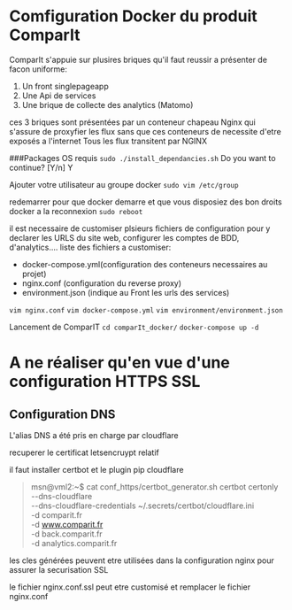 # Comfiguration Docker du produit ComparIt

ComparIt s'appuie sur plusires briques qu'il faut reussir a présenter de facon uniforme:
1. Un front singlepageapp
2. Une Api de services
3. Une brique de collecte des analytics (Matomo)

ces 3 briques sont présentées par un conteneur chapeau Nginx qui s'assure de proxyfier les flux sans que ces conteneurs de necessite d'etre exposés a l'internet
Tous les flux transitent par NGINX

###Packages OS requis
`sudo ./install_dependancies.sh`
Do you want to continue? [Y/n] Y

Ajouter votre utilisateur au groupe docker
`sudo vim /etc/group`

redemarrer pour que docker demarre et que vous disposiez des bon droits docker a la reconnexion
`sudo reboot`

il est necessaire de customiser plsieurs fichiers de configuration pour y declarer les URLS du site web, configurer les comptes de BDD, d'analytics....
liste des fichiers a customiser:
* docker-compose.yml(configuration des conteneurs necessaires au projet)
* nginx.conf (configuration du reverse proxy)
* environment.json (indique au Front les urls des services)

`vim nginx.conf`
`vim docker-compose.yml`
`vim environment/environment.json`

Lancement de ComparIT
`cd comparIt_docker/`
`docker-compose up -d`

# A ne réaliser qu'en vue d'une configuration HTTPS SSL
## Configuration DNS

L'alias DNS a été pris en charge par cloudflare

recuperer le certificat letsencruypt relatif

il faut installer certbot et le plugin pip cloudflare 

>msn@vml2:~$ cat conf_https/certbot_generator.sh 
>certbot certonly \
>  --dns-cloudflare \
>  --dns-cloudflare-credentials ~/.secrets/certbot/cloudflare.ini \
>  -d comparit.fr \
>  -d www.comparit.fr \
>  -d back.comparit.fr \
>  -d analytics.comparit.fr

les cles générées peuvent etre utilisées dans la configuration nginx pour assurer la securisation SSL

le fichier nginx.conf.ssl peut etre customisé et remplacer le fichier nginx.conf

